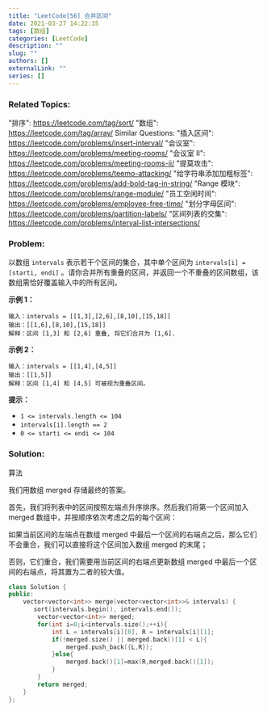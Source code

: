```yaml
---
title: "LeetCode[56] 合并区间"
date: 2021-03-27 14:22:35
tags: [数组]
categories: [LeetCode]
description: ""
slug: ""
authors: []
externalLink: ""
series: []
---
```


### Related Topics:

  "排序": https://leetcode.com/tag/sort/
  "数组": https://leetcode.com/tag/array/
Similar Questions:
  "插入区间": https://leetcode.com/problems/insert-interval/
  "会议室": https://leetcode.com/problems/meeting-rooms/
  "会议室 II": https://leetcode.com/problems/meeting-rooms-ii/
  "提莫攻击": https://leetcode.com/problems/teemo-attacking/
  "给字符串添加加粗标签": https://leetcode.com/problems/add-bold-tag-in-string/
  "Range 模块": https://leetcode.com/problems/range-module/
  "员工空闲时间": https://leetcode.com/problems/employee-free-time/
  "划分字母区间": https://leetcode.com/problems/partition-labels/
  "区间列表的交集": https://leetcode.com/problems/interval-list-intersections/


### Problem:

以数组 `intervals` 表示若干个区间的集合，其中单个区间为 `intervals[i] = [starti, endi]` 。请你合并所有重叠的区间，并返回一个不重叠的区间数组，该数组需恰好覆盖输入中的所有区间。

**示例 1：**

```
输入：intervals = [[1,3],[2,6],[8,10],[15,18]]
输出：[[1,6],[8,10],[15,18]]
解释：区间 [1,3] 和 [2,6] 重叠, 将它们合并为 [1,6].
```

**示例 2：**

```
输入：intervals = [[1,4],[4,5]]
输出：[[1,5]]
解释：区间 [1,4] 和 [4,5] 可被视为重叠区间。
```

**提示：**

- `1 <= intervals.length <= 104`
- `intervals[i].length == 2`
- `0 <= starti <= endi <= 104`

<!--more-->

### Solution:

算法

我们用数组 merged 存储最终的答案。

首先，我们将列表中的区间按照左端点升序排序。然后我们将第一个区间加入 merged 数组中，并按顺序依次考虑之后的每个区间：

如果当前区间的左端点在数组 merged 中最后一个区间的右端点之后，那么它们不会重合，我们可以直接将这个区间加入数组 merged 的末尾；

否则，它们重合，我们需要用当前区间的右端点更新数组 merged 中最后一个区间的右端点，将其置为二者的较大值。

```c++
class Solution {
public:
    vector<vector<int>> merge(vector<vector<int>>& intervals) {
       sort(intervals.begin(), intervals.end());
        vector<vector<int>> merged;
        for(int i=0;i<intervals.size();++i){
            int L = intervals[i][0], R = intervals[i][1];
            if(!merged.size() || merged.back()[1] < L){
                merged.push_back({L,R});
            }else{
                merged.back()[1]=max(R,merged.back()[1]);
            }
        }
        return merged;
    }
};
```


